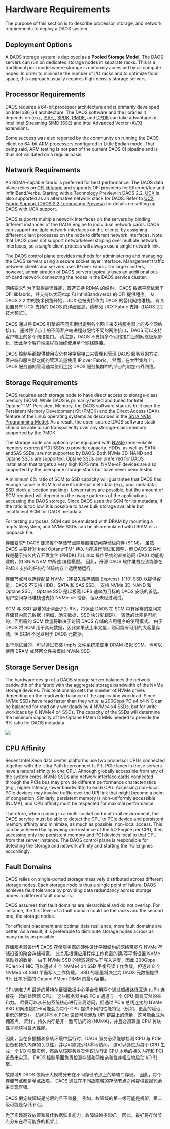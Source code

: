 # Hardware Requirements


The purpose of this section is to describe processor, storage, and
network requirements to deploy a DAOS system.

## Deployment Options


A DAOS storage system is deployed as a **Pooled Storage Model**.
The DAOS servers can run on dedicated storage nodes in separate racks.
This is a traditional pool model where storage is uniformly accessed by
all compute nodes. In order to minimize the number of I/O racks and to
optimize floor space, this approach usually requires high-density storage
servers.


## Processor Requirements


DAOS requires a 64-bit processor architecture and is primarily developed
on Intel x86\_64 architecture. The DAOS software and the libraries it
depends on (e.g., [ISA-L](https://github.com/intel/isa-l),
[SPDK](https://pmem.io/pmdk/), [PMDK](https://spdk.io/), and
[DPDK](https://www.dpdk.org/) can take
advantage of Intel Intel Streaming SIMD (SSE) and Intel Advanced Vector (AVX) extensions.

Some success was also reported by the community on running the DAOS client
on 64-bit ARM processors configured in Little Endian mode. That being said,
ARM testing is not part of the current DAOS CI pipeline and is thus not
validated on a regular basis.

## Network Requirements

An RDMA-capable fabric is preferred for best performance.
The DAOS data plane relies on [OFI libfabric](https://ofiwg.github.io/libfabric/)
and supports OFI providers for Ethernet/tcp and InfiniBand/verbs.
Starting with a Technology Preview in DAOS 2.2, [UCX](https://www.openucx.org/)
is also supported as an alternative network stack for DAOS.
Refer to [UCX Fabric Support (DAOS 2.2 Technology Preview)](./ucx.md)
for details on setting up DAOS with UCX support.

DAOS supports multiple network interfaces on the servers
by binding different instances of the DAOS engine to individual
network cards.
DAOS can support multiple network interfaces on the clients,
by assigning different client processes on the node to different
network interfaces. Note that DAOS does *not* support network-level
striping over multiple network interfaces, so a *single* client process
will always use a single network link.

The DAOS control plane provides methods for administering and managing
the DAOS servers using a secure socket layer interface. Management
traffic between clients and servers uses IP over Fabric. On large
clusters, however, administration of DAOS servers typically uses an
additional out-of-band network connecting the nodes in the DAOS service
cluster.

网络要求¶
为了获得最佳性能，首选支持 RDMA 的结构。 DAOS 数据平面依赖于 OFI libfabric，并支持以太网/tcp 和 InfiniBand/verbs 的 OFI 提供程序。 从 DAOS 2.2 中的技术预览开始，UCX 也被支持作为 DAOS 的替代网络堆栈。 有关设置具有 UCX 支持的 DAOS 的详细信息，请参阅 UCX Fabric 支持（DAOS 2.2 技术预览）。

DAOS 通过将 DAOS 引擎的不同实例绑定到各个网卡来支持服务器上的多个网络接口。 通过将节点上的不同客户端进程分配给不同的网络接口，DAOS 可以支持客户端上的多个网络接口。 请注意，DAOS 不支持多个网络接口上的网络级条带化，因此单个客户端进程将始终使用单个网络链接。

DAOS 控制平面提供使用安全套接字层接口来管理和管理 DAOS 服务器的方法。 客户端和服务器之间的管理流量使用 IP over Fabric。 然而，在大型集群上，DAOS 服务器的管理通常使用连接 DAOS 服务集群中的节点的附加带外网络。

## Storage Requirements


DAOS requires each storage node to have direct access to storage-class
memory (SCM). While DAOS is primarily tested and tuned for Intel
Optane^TM^ Persistent Memory, the DAOS software stack is built over the
Persistent Memory Development Kit (PMDK) and the Direct Access (DAX) feature of the
Linux operating systems as described in the
[SNIA NVM Programming Model](https://www.snia.org/sites/default/files/technical\_work/final/NVMProgrammingModel\_v1.2.pdf).
As a result, the open-source DAOS software stack should be
able to run transparently over any storage-class memory supported by the
PMDK.

The storage node can optionally be equipped with [NVMe](https://nvmexpress.org/)
(non-volatile memory express)[^10] SSDs to provide capacity. HDDs,
as well as SATA andSAS SSDs, are not supported by DAOS.
Both NVMe 3D-NAND and Optane SSDs are supported. Optane SSDs are
preferred for DAOS installation that targets a very high IOPS rate.
NVMe-oF devices are also supported by the
userspace storage stack but have never been tested.

A minimum 6% ratio of SCM to SSD capacity will guarantee that DAOS has
enough space in SCM to store its internal metadata (e.g., pool metadata,
SSD block allocation tracking). Lower ratios are possible, but the
amount of SCM required will depend on the usage patterns of the
applications accessing the DAOS storage. Since DAOS uses the SCM for its
metadata, if the ratio is too low, it is possible to have bulk storage
available but insufficient SCM for DAOS metadata.

For testing purposes, SCM can be emulated with DRAM by mounting a tmpfs
filesystem, and NVMe SSDs can be also emulated with DRAM or a loopback
file.

存储要求¶
DAOS 要求每个存储节点能够直接访问存储级内存 (SCM)。 虽然 DAOS 主要针对 Intel Optane^TM^ 持久内存进行测试和调整，但 DAOS 软件堆栈是基于持久内存开发套件 (PMDK) 和 Linux 操作系统的直接访问 (DAX) 功能构建的，如 SNIA NVM 中所述 编程模型。 因此，开源 DAOS 软件堆栈应该能够在 PMDK 支持的任何存储级内存上透明地运行。

存储节点可以选择配备 NVMe（非易失性存储器 Express）[^10] SSD 以提供容量。 DAOS 不支持 HDD、SATA 和 SAS SSD。 支持 NVMe 3D-NAND 和 Optane SSD。 Optane SSD 是以极高 IOPS 速率为目标的 DAOS 安装的首选。 用户空间存储堆栈也支持 NVMe-oF 设备，但从未经过测试。

SCM 与 SSD 容量的比例至少为 6%，将保证 DAOS 在 SCM 中有足够的空间来存储其内部元数据（例如，池元数据、SSD 块分配跟踪）。 较低的比率是可能的，但所需的 SCM 数量将取决于访问 DAOS 存储的应用程序的使用模式。 由于 DAOS 将 SCM 用于其元数据，因此如果该比率太低，则可能有可用的大容量存储，但 SCM 不足以用于 DAOS 元数据。

出于测试目的，可以通过安装 tmpfs 文件系统来使用 DRAM 模拟 SCM，也可以使用 DRAM 或环回文件来模拟 NVMe SSD

## Storage Server Design


The hardware design of a DAOS storage server balances the network
bandwidth of the fabric with the aggregate storage bandwidth of the NVMe
storage devices. This relationship sets the number of NVMe drives
depending on the read/write balance of the application workload. Since
NVMe SSDs have read faster than they write, a 200Gbps PCIe4 x4 NIC can
be balanced for read only workloads by 4 NVMe4 x4 SSDs, but for write
workloads by 8 NVMe4 x4 SSDs. The capacity of the SSDs will determine
the minimum capacity of the Optane PMem DIMMs needed to provide the 6%
ratio for DAOS metadata.

![](media/image2.png)

## CPU Affinity


Recent Intel Xeon data center platforms use two processor CPUs connected
together with the Ultra Path Interconnect (UPI). PCIe lanes in these
servers have a natural affinity to one CPU. Although globally accessible
from any of the system cores, NVMe SSDs and network interface cards
connected through the PCIe bus may provide different performance
characteristics (e.g., higher latency, lower bandwidth) to each CPU.
Accessing non-local PCIe devices may involve traffic over the UPI link
that might become a point of congestion. Similarly, persistent memory is
non-uniformly accessible (NUMA), and CPU affinity must be respected for
maximal performance.

Therefore, when running in a multi-socket and multi-rail environment,
the DAOS service must be able to detect the CPU to PCIe device and
persistent memory affinity and minimize, as much as possible, non-local
access. This can be achieved by spawning one instance of the I/O Engine
per CPU, then accessing only the persistent memory and PCI devices local
to that CPU from that server instance. The DAOS control plane is
responsible for detecting the storage and network affinity and starting
the I/O Engines accordingly.


## Fault Domains

DAOS relies on single-ported storage massively distributed across
different storage nodes. Each storage node is thus a single point of
failure. DAOS achieves fault tolerance by providing data redundancy
across storage nodes in different fault domains.

DAOS assumes that fault domains are hierarchical and do not overlap. For
instance, the first level of a fault domain could be the racks and the
second one, the storage nodes.

For efficient placement and optimal data resilience, more fault domains
are better. As a result, it is preferable to distribute storage nodes
across as many racks as possible.

存储服务器设计¶
DAOS 存储服务器的硬件设计平衡结构的网络带宽与 NVMe 存储设备的聚合存储带宽。 此关系根据应用程序工作负载的读/写平衡设置 NVMe 驱动器的数量。 由于 NVMe SSD 的读取速度快于写入速度，因此 200Gbps PCIe4 x4 NIC 可以通过 4 个 NVMe4 x4 SSD 平衡只读工作负载，但通过 8 个 NVMe4 x4 SSD 平衡写入工作负载。 SSD 的容量将决定为 DAOS 元数据提供 6% 比率所需的 Optane PMem DIMM 的最小容量。



CPU亲和力¶
最近的英特尔至强数据中心平台使用两个通过超级路径互连 (UPI) 连接在一起的处理器 CPU。 这些服务器中的 PCIe 通道与一个 CPU 具有天然的亲和力。 尽管可以从任何系统核心进行全局访问，但通过 PCIe 总线连接的 NVMe SSD 和网络接口卡可能会为每个 CPU 提供不同的性能特征（例如，更高的延迟、更低的带宽）。 访问非本地 PCIe 设备可能涉及 UPI 链路上的流量，这可能会成为拥塞点。 同样，持久内存是非一致可访问的 (NUMA)，并且必须尊重 CPU 关联性才能获得最大性能。

因此，当在多插槽和多轨环境中运行时，DAOS 服务必须能够检测 CPU 与 PCIe 设备和持久内存的关联性，并尽可能减少非本地访问。 这可以通过为每个 CPU 生成一个 I/O 引擎实例，然后从该服务器实例仅访问该 CPU 本地的持久内存和 PCI 设备来实现。 DAOS 控制平面负责检测存储和网络亲和性并相应地启动 I/O 引擎。

故障域¶
DAOS 依赖于大规模分布在不同存储节点上的单端口存储。 因此，每个存储节点都是单点故障。 DAOS 通过在不同故障域的存储节点之间提供数据冗余来实现容错。

DAOS 假定故障域是分层的且不重叠。 例如，故障域的第一级可能是机架，第二级可能是存储节点。

为了实现高效放置和最佳数据恢复能力，故障域越多越好。 因此，最好将存储节点分布在尽可能多的机架上